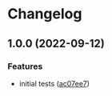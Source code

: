 # Changelog

## 1.0.0 (2022-09-12)


### Features

* initial tests ([ac07ee7](https://github.com/finalbiome/finalbiome-cascade/commit/ac07ee7344205abdc1a63614fca6e9152d5ca3c5))
